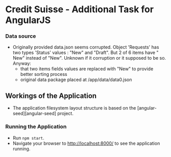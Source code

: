 # Credit Suisse - Additional Task for AngularJS

### Data source

- Originally provided data.json seems corrupted. 
Object 'Requests' has two types 'Status' values : "New" and "Draft".
But 2 of 6 items have " New" instead of "New".
Unknown if it corruption or it supposed to be so.
Anyway:
  - that two items fields values are replaced with "New" to provide better sorting process
  - original data package placed at /app/data/data0.json

## Workings of the Application

- The application filesystem layout structure is based on the [angular-seed][angular-seed] project.

### Running the Application

- Run `npm start`.
- Navigate your browser to [http://localhost:8000/](http://localhost:8000/) to see the application
  running.


